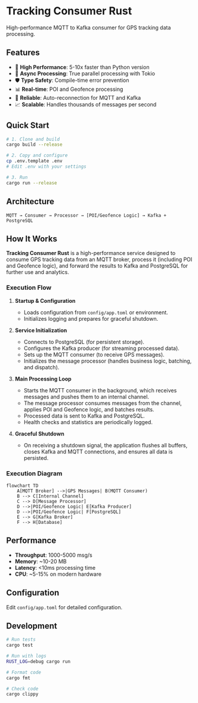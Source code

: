 # Tracking Consumer Rust

High-performance MQTT to Kafka consumer for GPS tracking data processing.

## Features

- 🚀 **High Performance**: 5-10x faster than Python version
- 🔄 **Async Processing**: True parallel processing with Tokio
- 🛡️ **Type Safety**: Compile-time error prevention
- 📊 **Real-time**: POI and Geofence processing
- 🔌 **Reliable**: Auto-reconnection for MQTT and Kafka
- 📈 **Scalable**: Handles thousands of messages per second

## Quick Start

```bash
# 1. Clone and build
cargo build --release

# 2. Copy and configure
cp .env.template .env
# Edit .env with your settings

# 3. Run
cargo run --release
```

## Architecture

```
MQTT → Consumer → Processor → [POI/Geofence Logic] → Kafka + PostgreSQL
```

## How It Works

**Tracking Consumer Rust** is a high-performance service designed to consume GPS tracking data from an MQTT broker, process it (including POI and Geofence logic), and forward the results to Kafka and PostgreSQL for further use and analytics.

### Execution Flow

1. **Startup & Configuration**
   - Loads configuration from `config/app.toml` or environment.
   - Initializes logging and prepares for graceful shutdown.

2. **Service Initialization**
   - Connects to PostgreSQL (for persistent storage).
   - Configures the Kafka producer (for streaming processed data).
   - Sets up the MQTT consumer (to receive GPS messages).
   - Initializes the message processor (handles business logic, batching, and dispatch).

3. **Main Processing Loop**
   - Starts the MQTT consumer in the background, which receives messages and pushes them to an internal channel.
   - The message processor consumes messages from the channel, applies POI and Geofence logic, and batches results.
   - Processed data is sent to Kafka and PostgreSQL.
   - Health checks and statistics are periodically logged.

4. **Graceful Shutdown**
   - On receiving a shutdown signal, the application flushes all buffers, closes Kafka and MQTT connections, and ensures all data is persisted.

### Execution Diagram

```mermaid
flowchart TD
    A[MQTT Broker] -->|GPS Messages| B(MQTT Consumer)
    B --> C[Internal Channel]
    C --> D[Message Processor]
    D -->|POI/Geofence Logic| E[Kafka Producer]
    D -->|POI/Geofence Logic| F[PostgreSQL]
    E --> G[Kafka Broker]
    F --> H[Database]
```

## Performance

- **Throughput**: 1000-5000 msg/s
- **Memory**: ~10-20 MB
- **Latency**: <10ms processing time
- **CPU**: ~5-15% on modern hardware

## Configuration

Edit `config/app.toml` for detailed configuration.

## Development

```bash
# Run tests
cargo test

# Run with logs
RUST_LOG=debug cargo run

# Format code
cargo fmt

# Check code
cargo clippy
```
